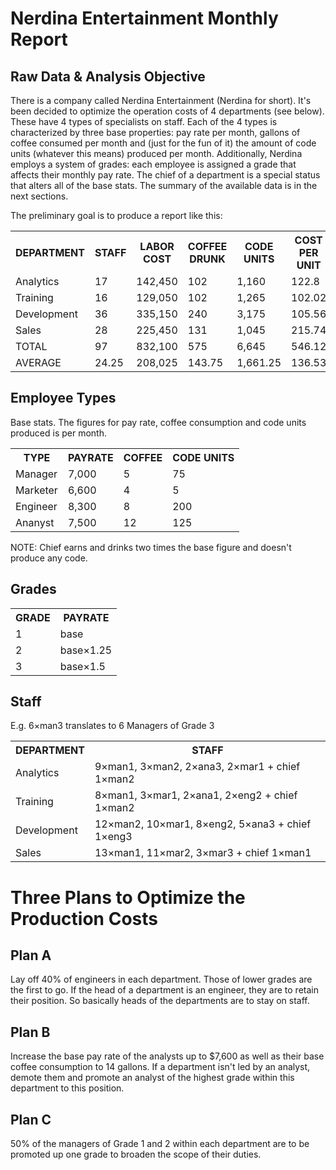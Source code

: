 <h1>Nerdina Entertainment Monthly Report</h1>

<h2>Raw Data & Analysis Objective</h2>

<p>There is a company called Nerdina Entertainment (Nerdina for short). It's been decided to optimize the operation costs of 4 departments (see below). These have 4 types of specialists on staff. Each of the 4 types is characterized by three base properties: pay rate per month, gallons of coffee consumed per month and (just for the fun of it) the amount of code units (whatever this means) produced per month. Additionally, Nerdina employs a system of grades: each employee is assigned a grade that affects their monthly pay rate. The chief of a department is a special status that alters all of the base stats. The summary of the available data is in the next sections.</p>
  
<p>The preliminary goal is to produce a report like this:</p>

<table>
  <tr>
    <th>DEPARTMENT</th>
    <th>STAFF</th>
    <th>LABOR COST</th>
    <th>COFFEE DRUNK</th>
    <th>CODE UNITS</th>
    <th>COST PER UNIT</th>
  </tr>
  <tr>
    <td>Analytics</td>
    <td>17</td>
    <td>142,450</td>
    <td>102</td>
    <td>1,160</td>
    <td>122.8</td>
  </tr>
  <tr>
    <td>Training</td>
    <td>16</td>
    <td>129,050</td>
    <td>102</td>
    <td>1,265</td>
    <td>102.02</td>
  </tr>
  <tr>
    <td>Development</td>
    <td>36</td>
    <td>335,150</td>
    <td>240</td>
    <td>3,175</td>
    <td>105.56</td>
  </tr>
  <tr>
    <td>Sales</td>
    <td>28</td>
    <td>225,450</td>
    <td>131</td>
    <td>1,045</td>
    <td>215.74</td>
  </tr>
  <tr>
    <td>TOTAL</td>
    <td>97</td>
    <td>832,100</td>
    <td>575</td>
    <td>6,645</td>
    <td>546.12</td>
  </tr>
  <tr>
    <td>AVERAGE</td>
    <td>24.25</td>
    <td>208,025</td>
    <td>143.75</td>
    <td>1,661.25</td>
    <td>136.53</td>
  </tr>
</table>

<h2>Employee Types</h2>

<p>Base stats. The figures for pay rate, coffee consumption and code units produced is per month.</p>

<table>
  <tr>
    <th>TYPE</th>
    <th>PAYRATE</th>
    <th>COFFEE</th>
    <th>CODE UNITS</th>
  </tr>
  <tr>
    <td>Manager</td>
    <td>7,000</td>
    <td>5</td>
    <td>75</td>
  </tr>
  <tr>
    <td>Marketer</td>
    <td>6,600</td>
    <td>4</td>
    <td>5</td>
  </tr>
  <tr>
    <td>Engineer</td>
    <td>8,300</td>
    <td>8</td>
    <td>200</td>
  </tr>
  <tr>
    <td>Ananyst</td>
    <td>7,500</td>
    <td>12</td>
    <td>125</td>
  </tr>
</table>

NOTE: Chief earns and drinks two times the base figure and doesn't produce any code.

<h2>Grades</h2>

<table>
  <tr>
    <th>GRADE</th>
    <th>PAYRATE</th>
  </tr>
  <tr>
    <td>1</td>
    <td>base</td>
  </tr>
  <tr>
    <td>2</td>
    <td>base×1.25</td>
  </tr>
  <tr>
    <td>3</td>
    <td>base×1.5</td>
  </tr>
</table>

<h2>Staff</h2>

<p>E.g. 6×man3 translates to 6 Managers of Grade 3</p>

<table>
  <tr>
    <th>DEPARTMENT</th>
    <th>STAFF</th>
  </tr>
  <tr>
    <td>Analytics</td>
    <td>9×man1, 3×man2, 2×ana3, 2×mar1 + chief 1×man2</td>
  </tr>
  <tr>
    <td>Training</td>
    <td>8×man1, 3×mar1, 2×ana1, 2×eng2 + chief 1×man2</td>
  </tr>
  <tr>
    <td>Development</td>
    <td>12×man2, 10×mar1, 8×eng2, 5×ana3 + chief 1×eng3</td>
  </tr>
  <tr>
    <td>Sales</td>
    <td>13×man1, 11×mar2, 3×mar3 + chief 1×man1</td>
  </tr>
</table>

<h1>Three Plans to Optimize the Production Costs</h1>

<h2>Plan A</h2>

<p>Lay off 40% of engineers in each department. Those of lower grades are the first to go. If the head of a department is an engineer, they are to retain their position. So basically heads of the departments are to stay on staff.</p>

<h2>Plan B</h2>

<p>Increase the base pay rate of the analysts up to $7,600 as well as their base coffee consumption to 14 gallons. If a department isn't led by an analyst, demote them and promote an analyst of the highest grade within this department to this position.</p>

<h2>Plan C</h2>

<p>50% of the managers of Grade 1 and 2 within each department are to be promoted up one grade to broaden the scope of their duties.</p>
